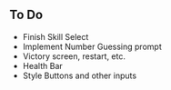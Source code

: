 ## To Do
- Finish Skill Select
- Implement Number Guessing prompt
- Victory screen, restart, etc.
- Health Bar
- Style Buttons and other inputs
